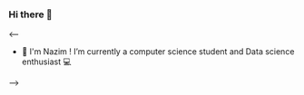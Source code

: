 ### Hi there 👋


<--
- 🔭 I'm Nazim ! I’m currently a computer science student and Data science enthusiast 💻

-->
